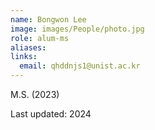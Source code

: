 ```yaml
---
name: Bongwon Lee
image: images/People/photo.jpg
role: alum-ms
aliases:
links:
  email: qhddnjs1@unist.ac.kr
---
```


M.S. (2023)


Last updated: 2024